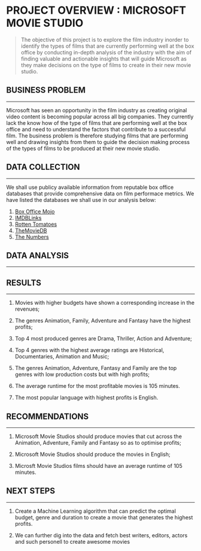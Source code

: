 # PROJECT OVERVIEW : MICROSOFT MOVIE STUDIO

> The objective of this project is to explore the film industry inorder to identify the types of films that are currently performing well at the box office by conducting in-depth analysis of the industry with the aim of finding valuable and actionable insights that will guide Microsoft as they make decisions on the type of films to create in their new movie studio.

## BUSINESS PROBLEM
---

Microsoft has seen an opportunity in the film industry as creating original video content is becoming popular across all big companies. They currently lack the know how of the type of films that are performing well at the box office and need to understand the factors that contribute to a successful film. The business problem is therefore studying films that are performing well and drawing insights from them to guide the decision making process of the types of films to be produced at their new movie studio.

## DATA COLLECTION
---

We shall use publicy available information from reputable box office databases that provide comprehensive data on film performace metrics. We have listed the databases we shall use in our analysis below:

1. [Box Office Mojo]("https://www.boxofficemojo.com/")
2. [IMDBLinks]("https://www.imdb.com/")
3. [Rotten Tomatoes]("https://www.rottentomatoes.com/")
4. [TheMovieDB]("https://www.themoviedb.org/")
5. [The Numbers]("https://www.the-numbers.com/")

## DATA ANALYSIS
---




## RESULTS
---
1. Movies with higher budgets have shown a corresponding increase in the revenues;


2. The genres Animation, Family, Adventure and Fantasy have the highest profits;

 3. Top 4 most produced genres are Drama, Thriller, Action and Adventure;

4. Top 4 genres with the highest average ratings are Historical, Documentaries, Animation and Music;

5. The genres Animation, Adventure, Fantasy and Family are the top genres with low production costs but with high profits;

6. The average runtime for the most profitable movies is 105 minutes.

7. The most popular language with highest profits is English.


## RECOMMENDATIONS
---
1. Microsoft Movie Studios should produce movies that cut across the Animation, Adventure, Family and Fantasy so as to optimise profits;

2. Microsoft Movie Studios should produce the movies in English;

3. Microsft Movie Studios films should have an average runtime of 105 minutes.


## NEXT STEPS
---
1. Create a Machine Learning algorithm that can predict the optimal budget, genre and duration to create a movie that generates the highest profits. 

2. We can further dig into the data and fetch best writers, editors, actors and such personell to create awesome movies
 


